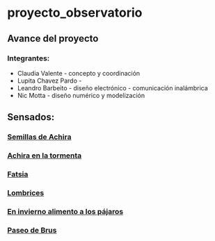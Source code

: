 # proyecto_observatorio
## Avance del proyecto

### Integrantes:
   - Claudia Valente - concepto y coordinación
   - Lupita Chavez Pardo -
   - Leandro Barbeito - diseño electrónico - comunicación inalámbrica
   - Nic Motta - diseño numérico y modelización

## Sensados:
### [Semillas de Achira](https://nicmotta.github.io/proyecto_observatorio/Sensado_Semillas)
### [Achira en la tormenta](https://nicmotta.github.io/proyecto_observatorio/Sensado_Achira)
### [Fatsia](https://nicmotta.github.io/proyecto_observatorio/Sensado_Fatsia)
### [Lombrices](https://nicmotta.github.io/proyecto_observatorio/Sensado_Lombrices)
### [En invierno alimento a los pájaros](https://nicmotta.github.io/proyecto_observatorio/Sensado_Pajaros)
### [Paseo de Brus](https://nicmotta.github.io/proyecto_observatorio/Sensado_Brus)

